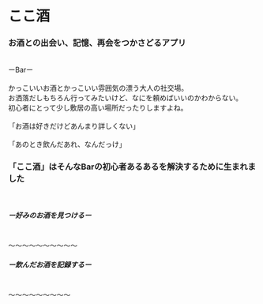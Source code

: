 # ここ酒 

### お酒との出会い、記憶、再会をつかさどるアプリ
 <br />
ーBarー
 <br />
 <br />
かっこいいお酒とかっこいい雰囲気の漂う大人の社交場。
 <br />
お洒落だしもちろん行ってみたいけど、なにを頼めばいいのかわからない。
 <br />
初心者にとって少し敷居の高い場所だったりしますよね。

 <br />
 <br />
「お酒は好きだけどあんまり詳しくない」
 <br />
 <br />
「あのとき飲んだあれ、なんだっけ」
 <br />
 
### 「ここ酒」はそんなBarの初心者あるあるを解決するために生まれました
 <br />
 
##### ー好みのお酒を見つけるー
 <br />
〜〜〜〜〜〜〜〜〜〜
 <br />
 
##### ー飲んだお酒を記録するー
  <br />
 〜〜〜〜〜〜〜〜〜
  <br />






